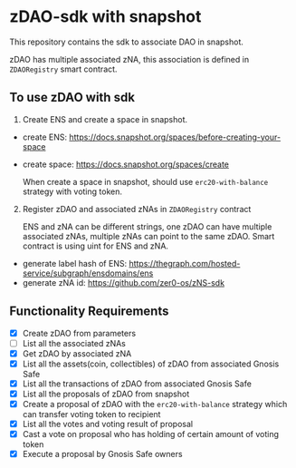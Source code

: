 # zDAO-sdk with snapshot

This repository contains the sdk to associate DAO in snapshot.

zDAO has multiple associated zNA, this association is defined in `ZDAORegistry` smart contract.

## To use zDAO with sdk

1. Create ENS and create a space in snapshot.

- create ENS: https://docs.snapshot.org/spaces/before-creating-your-space
- create space: https://docs.snapshot.org/spaces/create

  When create a space in snapshot, should use `erc20-with-balance` strategy with voting token.

2. Register zDAO and associated zNAs in `ZDAORegistry` contract

   ENS and zNA can be different strings, one zDAO can have multiple associated zNAs, multiple zNAs can point to the same zDAO.
   Smart contract is using uint for ENS and zNA.

- generate label hash of ENS: https://thegraph.com/hosted-service/subgraph/ensdomains/ens
- generate zNA id: https://github.com/zer0-os/zNS-sdk

## Functionality Requirements

- [x] Create zDAO from parameters
- [ ] List all the associated zNAs
- [x] Get zDAO by associated zNA
- [x] List all the assets(coin, collectibles) of zDAO from associated Gnosis Safe
- [x] List all the transactions of zDAO from associated Gnosis Safe
- [x] List all the proposals of zDAO from snapshot
- [x] Create a proposal of zDAO with the `erc20-with-balance` strategy which can transfer voting token to recipient
- [x] List all the votes and voting result of proposal
- [x] Cast a vote on proposal who has holding of certain amount of voting token
- [x] Execute a proposal by Gnosis Safe owners
